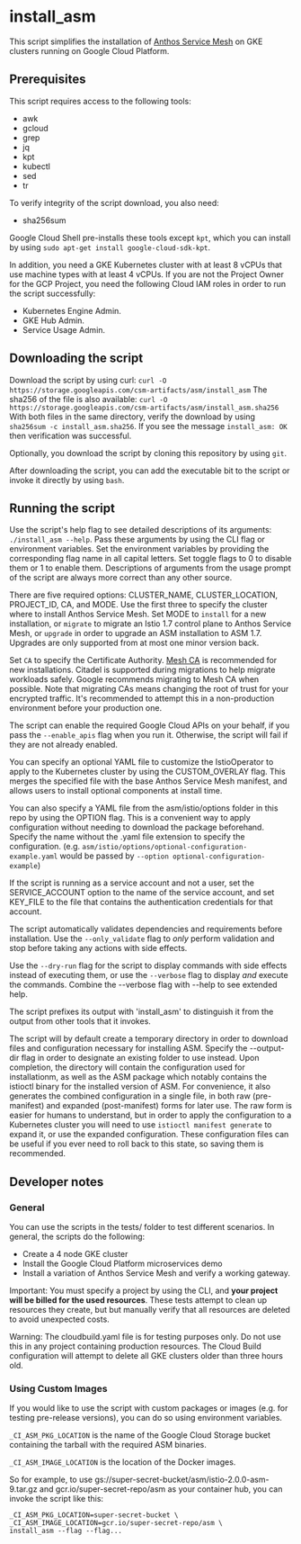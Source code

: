 # install\_asm
This script simplifies the installation of [Anthos Service Mesh] on GKE clusters
running on Google Cloud Platform.

[Anthos Service Mesh]: https://cloud.google.com/anthos/service-mesh/

## Prerequisites

This script requires access to the following tools:
 * awk
 * gcloud
 * grep
 * jq
 * kpt
 * kubectl
 * sed
 * tr

To verify integrity of the script download, you also need:
 * sha256sum

Google Cloud Shell pre-installs these tools except `kpt`, which
you can install by using `sudo apt-get install google-cloud-sdk-kpt`.

In addition, you need a GKE Kubernetes cluster with at least 8 vCPUs that use
machine types with at least 4 vCPUs. If you are not the Project Owner for
the GCP Project, you need the following Cloud IAM roles in order to run the
script successfully:
* Kubernetes Engine Admin.
* GKE Hub Admin.
* Service Usage Admin.

## Downloading the script

Download the script by using curl:
`curl -O https://storage.googleapis.com/csm-artifacts/asm/install_asm`
The sha256 of the file is also available:
`curl -O https://storage.googleapis.com/csm-artifacts/asm/install_asm.sha256`
With both files in the same directory, verify the download by using
`sha256sum -c install_asm.sha256`. If you see the message `install_asm: OK`
then verification was successful.

Optionally, you download the script by cloning this repository by using `git`.

After downloading the script, you can add the executable bit to the script or
invoke it directly by using `bash`.

## Running the script

Use the script's help flag to see detailed descriptions of its arguments:
`./install_asm --help`. Pass these arguments by using the CLI flag or
environment variables. Set the environment variables by providing the
corresponding flag name in all capital letters. Set toggle flags to 0 to
disable them or 1 to enable them. Descriptions of arguments from the usage
prompt of the script are always more correct than any other source.

There are five required options: CLUSTER\_NAME, CLUSTER\_LOCATION, PROJECT\_ID,
CA, and MODE. Use the first three to specify the cluster where to install
Anthos Service Mesh. Set MODE to `install` for a new installation, or `migrate`
to migrate an Istio 1.7 control plane to Anthos Service Mesh, or `upgrade` in
order to upgrade an ASM installation to ASM 1.7. Upgrades are only supported
from at most one minor version back.

Set `CA` to specify the Certificate Authority. [Mesh CA] is recommended for
new installations. Citadel is supported during migrations to help migrate
workloads safely. Google recommends migrating to Mesh CA when possible. Note
that migrating CAs means changing the root of trust for your encrypted traffic.
It's recommended to attempt this in a non-production environment before your
production one.

The script can enable the required Google Cloud APIs on your behalf, if you
pass the `--enable_apis` flag when you run it. Otherwise, the script will fail
if they are not already enabled.

You can specify an optional YAML file to customize the IstioOperator to apply
to the Kubernetes cluster by using the CUSTOM\_OVERLAY flag. This merges the
specified file with the base Anthos Service Mesh manifest, and allows users to
install optional components at install time.

You can also specify a YAML file from the asm/istio/options folder in this
repo by using the OPTION flag. This is a convenient way to apply configuration
without needing to download the package beforehand. Specify the name without
the .yaml file extension to specify the configuration. (e.g.
`asm/istio/options/optional-configuration-example.yaml` would be passed by
`--option optional-configuration-example`)

If the script is running as a service account and not a user, set the
SERVICE\_ACCOUNT option to the name of the service account, and
set KEY\_FILE to the file that contains the authentication credentials for that
account.

The script automatically validates dependencies and requirements before
installation. Use the `--only_validate` flag to _only_ perform
validation and stop before taking any actions with side effects.

Use the `--dry-run` flag for the script to display commands with side effects
instead of executing them, or use the `--verbose` flag to display _and_ execute
the commands. Combine the --verbose flag with --help to see extended help.

The script prefixes its output with 'install\_asm' to distinguish it from the
output from other tools that it invokes.

The script will by default create a temporary directory in order to download
files and configuration necessary for installing ASM. Specify the --output-dir
flag in order to designate an existing folder to use instead. Upon completion,
the directory will contain the configuration used for installationm, as well as
the ASM package which notably contains the istioctl binary for the installed
version of ASM. For convenience, it also generates the combined configuration
in a single file, in both raw (pre-manifest) and expanded (post-manifest) forms
for later use. The raw form is easier for humans to understand, but in order
to apply the configuration to a Kubernetes cluster you will need to use
`istioctl manifest generate` to expand it, or use the expanded configuration.
These configuration files can be useful if you ever need to roll back to this
state, so saving them is recommended.

[Mesh CA]: https://cloud.google.com/service-mesh/docs/overview#security_features

## Developer notes

### General

You can use the scripts in the tests/ folder to test different scenarios. In
general, the scripts do the following:
* Create a 4 node GKE cluster
* Install the Google Cloud Platform microservices demo
* Install a variation of Anthos Service Mesh and verify a working gateway.

Important: You must specify a project by using the CLI, and **your project will be billed
for the used resources**. These tests attempt to clean up resources they create, but
but manually verify that all resources are deleted to avoid unexpected costs.

Warning: The cloudbuild.yaml file is for testing purposes only. Do not use this
in any project containing production resources. The Cloud Build configuration
will attempt to delete all GKE clusters older than three hours old.

### Using Custom Images

If you would like to use the script with custom packages or images (e.g. for
testing pre-release versions), you can do so using environment variables.

`_CI_ASM_PKG_LOCATION` is the name of the Google Cloud Storage bucket containing
the tarball with the required ASM binaries.

`_CI_ASM_IMAGE_LOCATION` is the location of the Docker images.

So for example, to use gs://super-secret-bucket/asm/istio-2.0.0-asm-9.tar.gz and
gcr.io/super-secret-repo/asm as your container hub, you can invoke the script
like this:

```
_CI_ASM_PKG_LOCATION=super-secret-bucket \
_CI_ASM_IMAGE_LOCATION=gcr.io/super-secret-repo/asm \
install_asm --flag --flag...
```

